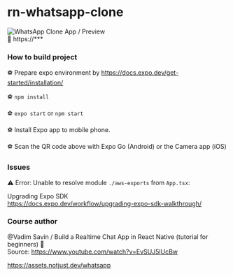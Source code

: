 # rn-whatsapp-clone

![WhatsApp Clone App / Preview](./images/app-preview.gif)<br>
🎥 https://***

### How to build project

⚽️ Prepare expo environment by https://docs.expo.dev/get-started/installation/

⚽️ `npm install`

⚽️ `expo start` or `npm start`

⚽️ Install Expo app to mobile phone.

⚽️ Scan the QR code above with Expo Go (Android) or the Camera app (iOS)

### Issues

⚠️ Error: Unable to resolve module `./aws-exports` from `App.tsx`:

Upgrading Expo SDK<br>
https://docs.expo.dev/workflow/upgrading-expo-sdk-walkthrough/




### Сourse author

@Vadim Savin / Build a Realtime Chat App in React Native (tutorial for beginners) 🔴<br>
Source: https://www.youtube.com/watch?v=EvSUJ5lUcBw

https://assets.notjust.dev/whatsapp